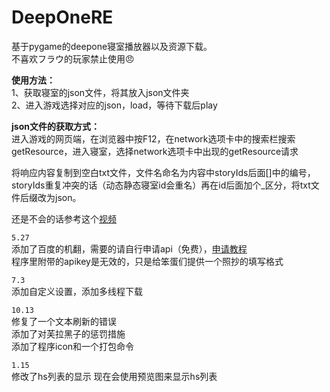 # DeepOneRE  

基于pygame的deepone寝室播放器以及资源下载。  
不喜欢フラウ的玩家禁止使用😠

**使用方法：**  
1、获取寝室的json文件，将其放入json文件夹  
2、进入游戏选择对应的json，load，等待下载后play

**json文件的获取方式：**  
进入游戏的网页端，在浏览器中按F12，在network选项卡中的搜索栏搜索getResource，进入寝室，选择network选项卡中出现的getResource请求  

将响应内容复制到空白txt文件，文件名命名为内容中storyIds后面[]中的编号，storyIds重复冲突的话（动态静态寝室id会重名）再在id后面加个_区分，将txt文件后缀改为json。  

还是不会的话参考这个[视频](https://www.bilibili.com/video/BV1oC4y1z75d/)

`5.27`  
添加了百度的机翻，需要的请自行申请api（免费），[申请教程](https://docs2.ayano.top/#/4.0/basic/translate?id=%e7%99%be%e5%ba%a6%e7%bf%bb%e8%af%91%e6%8e%a5%e5%8f%a3)  
程序里附带的apikey是无效的，只是给笨蛋们提供一个照抄的填写格式

`7.3`  
添加自定义设置，添加多线程下载  

`10.13`  
修复了一个文本刷新的错误  
添加了对芙拉黑子的惩罚措施  
添加了程序icon和一个打包命令

`1.15`  
修改了hs列表的显示 
现在会使用预览图来显示hs列表 

